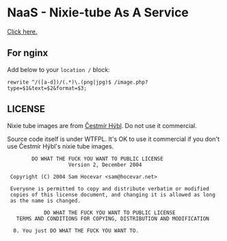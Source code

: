 # NaaS - Nixie-tube As A Service

[Click here.](http://naas.snack.so/)

## For nginx

Add below to your `location /` block:

    rewrite ^/([a-d])/(.*)\.(png|jpg)$ /image.php?type=$1&text=$2&format=$3;

## LICENSE

Nixie tube images are from [Čestmír Hýbl](http://cestmir.freeside.sk/projects/dhtml-nixie-display/). Do not use it commercial.

Source code itself is under WTFPL. It's OK to use it commercial if you don't use Čestmír Hýbl's nixie tube images.

```
        DO WHAT THE FUCK YOU WANT TO PUBLIC LICENSE 
                    Version 2, December 2004 

 Copyright (C) 2004 Sam Hocevar <sam@hocevar.net> 

 Everyone is permitted to copy and distribute verbatim or modified 
 copies of this license document, and changing it is allowed as long 
 as the name is changed. 

            DO WHAT THE FUCK YOU WANT TO PUBLIC LICENSE 
   TERMS AND CONDITIONS FOR COPYING, DISTRIBUTION AND MODIFICATION 

  0. You just DO WHAT THE FUCK YOU WANT TO.
```
